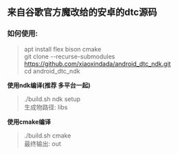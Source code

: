 ## 来自谷歌官方魔改给的安卓的dtc源码
### 如何使用:  
> apt install flex bison cmake  
> git clone --recurse-submodules https://github.com/xiaoxindada/android_dtc_ndk.git  
> cd android_dtc_ndk  

 **使用ndk编译(推荐 多平台一起)**
> ./build.sh ndk setup  
>  生成物路径: libs  

**使用cmake编译**
> ./build.sh cmake  
> 最终输出: out  
